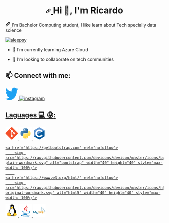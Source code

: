 <h1 align="center" dir="auto">
    <a id="user-content-hi--im-ricardo" class="anchor" aria-hidden="true" href="#hi--im-ricardo">
        <svg class="octicon octicon-link" viewBox="0 0 16 16" version="1.1" width="16" height="16" aria-hidden="true">
            <path fill-rule="evenodd" d="M7.775 3.275a.75.75 0 001.06 1.06l1.25-1.25a2 2 0 112.83 2.83l-2.5 2.5a2 2 0 01-2.83 0 .75.75 0 00-1.06 1.06 3.5 3.5 0 004.95 0l2.5-2.5a3.5 3.5 0 00-4.95-4.95l-1.25 1.25zm-4.69 9.64a2 2 0 010-2.83l2.5-2.5a2 2 0 012.83 0 .75.75 0 001.06-1.06 3.5 3.5 0 00-4.95 0l-2.5 2.5a3.5 3.5 0 004.95 4.95l1.25-1.25a.75.75 0 00-1.06-1.06l-1.25 1.25a2 2 0 01-2.83 0z">
            </path>
        </svg>
    </a>Hi <g-emoji class="g-emoji" alias="wave" fallback-src="https://github.githubassets.com/images/icons/emoji/unicode/1f44b.png">👋</g-emoji>, I'm Ricardo</h1>
<!--### Hi there 👋 I'm Ricardo Uribe-->
<a id="user-content-im-bachelor-computer-student-,-i-like-learn-about-tech-specially-data-science" class="anchor" aria-hidden="true" href="im-bachelor-computer-student-,-i-like-learn-about-tech-specially-data-science"><svg class="octicon octicon-link" viewBox="0 0 16 16" version="1.1" width="16" height="16" aria-hidden="true"><path fill-rule="evenodd" d="M7.775 3.275a.75.75 0 001.06 1.06l1.25-1.25a2 2 0 112.83 2.83l-2.5 2.5a2 2 0 01-2.83 0 .75.75 0 00-1.06 1.06 3.5 3.5 0 004.95 0l2.5-2.5a3.5 3.5 0 00-4.95-4.95l-1.25 1.25zm-4.69 9.64a2 2 0 010-2.83l2.5-2.5a2 2 0 012.83 0 .75.75 0 001.06-1.06 3.5 3.5 0 00-4.95 0l-2.5 2.5a3.5 3.5 0 004.95 4.95l1.25-1.25a.75.75 0 00-1.06-1.06l-1.25 1.25a2 2 0 01-2.83 0z">
    </path>
    </svg>
</a>
I'm Bachelor Computing student, I like learn about Tech specially data science
</h3>

<a target="_blank" rel="noopener noreferrer" href="https://camo.githubusercontent.com/183f4c68cddcd17c38ca121d4a5fe535abfe8453e7112a19bc98b10d55f4ae25/68747470733a2f2f6b6f6d617265762e636f6d2f67687076632f3f757365726e616d653d616c6565707379266c6162656c3d50726f66696c65253230766965777326636f6c6f723d306537356236267374796c653d666c6174"><img src="https://camo.githubusercontent.com/183f4c68cddcd17c38ca121d4a5fe535abfe8453e7112a19bc98b10d55f4ae25/68747470733a2f2f6b6f6d617265762e636f6d2f67687076632f3f757365726e616d653d616c6565707379266c6162656c3d50726f66696c65253230766965777326636f6c6f723d306537356236267374796c653d666c6174" alt="aleepsy" data-canonical-src="https://komarev.com/ghpvc/?username=aleepsy&amp;label=Profile%20views&amp;color=0e75b6&amp;style=flat" style="max-width: 100%;"></a>

- 🌱 I’m currently learning Azure Cloud

- 👯 I’m looking to collaborate on tech communities

    
## 📫 Connect with me:
   <a href=https://twitter.com/ru_viper>
     <img src="https://raw.githubusercontent.com/devicons/devicon/master/icons/twitter/twitter-original.svg" alt="twitter" width="40" height="40" style="max-width: 100%;">
   
   <a href=https://www.instagram.com/ruviper9/>
     <img src="https://raw.githubusercontent.com/rahuldkjain/github-profile-readme-generator/master/src/images/icons/Social/instagram.svg" alt="instagram" width="40" height="40" style="max-width: 100%;">

    
## Laguages :computer: :stuck_out_tongue_closed_eyes:: 

   <a href=https://git-scm.com/>
     <img src="https://raw.githubusercontent.com/devicons/devicon/master/icons/git/git-original.svg" alt="git" width="40" height="40" style="max-width: 100%;">
   
   <a href=https://www.python.org/>
     <img src="https://raw.githubusercontent.com/devicons/devicon/master/icons/python/python-original.svg" alt="python" width="40" height="40" style="max-width: 100%;">
    
   <a href=https://www.cprogramming.com/>
     <img src="https://raw.githubusercontent.com/devicons/devicon/master/icons/c/c-original.svg" alt="C" width="40" height="40" style="max-width: 100%;">
    
    <a href="https://getbootstrap.com" rel="nofollow">
        <img src="https://raw.githubusercontent.com/devicons/devicon/master/icons/bootstrap/bootstrap-plain-wordmark.svg" alt="bootstrap" width="40" height="40" style="max-width: 100%;">
        
    <a href="https://www.w3.org/html/" rel="nofollow">
        <img src="https://raw.githubusercontent.com/devicons/devicon/master/icons/html5/html5-original-wordmark.svg" alt="html5" width="40" height="40" style="max-width: 100%;">
   
   <a href=https://docs.microsoft.com/en-us/windows/wsl/>
     <img src="https://raw.githubusercontent.com/devicons/devicon/master/icons/linux/linux-original.svg" alt="linux" alt="python" width="40" height="40" style="max-width: 100%;">
   
   <a href=https://www.java.com/es/>
     <img src="https://raw.githubusercontent.com/devicons/devicon/master/icons/java/java-original.svg" alt="java" width="40" height="40" style="max-width: 100%;">
   
   <a href=https://www.mysql.com/>
     <img src="https://raw.githubusercontent.com/devicons/devicon/master/icons/mysql/mysql-original-wordmark.svg" alt="mysql" width="40" height="40" style="max-width: 100%;">
<!--
**RicardoUValencia/RicardoUValencia** is a ✨ _special_ ✨ repository because its `README.md` (this file) appears on your GitHub profile.

Here are some ideas to get you started:

- 🔭 I’m currently working on ...
- 🌱 I’m currently learning Azure Cloud
- 👯 I’m looking to collaborate on ...
- 🤔 I’m looking for help with ...
- 💬 Ask me about ...
- 📫 How to reach me: ...
- 😄 Pronouns: ...
- ⚡ Fun fact: ...
-->
